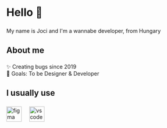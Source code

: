 <h1 align="left">Hello 👋</h1>

###

<p align="left">My name is Joci and I'm a wannabe developer, from Hungary</p>

###

<h2 align="left">About me</h2>

###

<p align="left">✨ Creating bugs since 2019<br>🎯 Goals: To be Designer & Developer</p>

###

<h2 align="left">I usually use</h2>

###

<div align="left">
  <img src="https://cdn.jsdelivr.net/gh/devicons/devicon/icons/figma/figma-original.svg" height="40" alt="figma logo"  />
  <img width="12" />
  <img src="https://cdn.jsdelivr.net/gh/devicons/devicon/icons/vscode/vscode-original.svg" height="40" alt="vscode logo"  />
</div>

###
